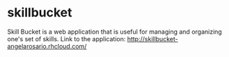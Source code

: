 # skillbucket

Skill Bucket is a web application that is useful for managing and organizing one's set of skills.
Link to the application: http://skillbucket-angelarosario.rhcloud.com/
